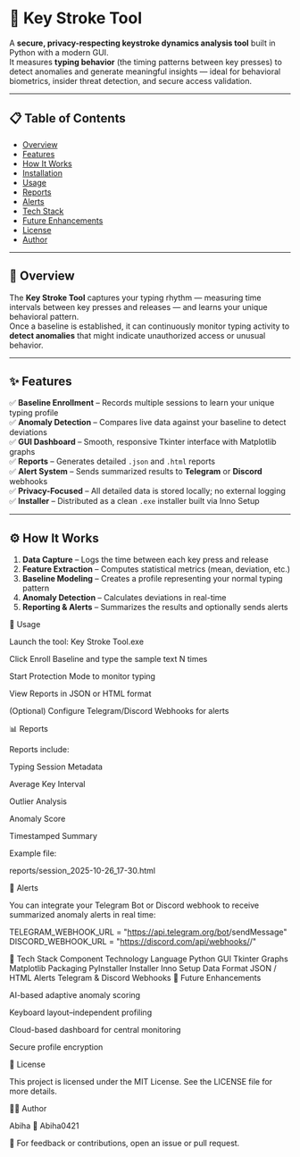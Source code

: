 # 🧠 Key Stroke Tool

A **secure, privacy-respecting keystroke dynamics analysis tool** built in Python with a modern GUI.  
It measures **typing behavior** (the timing patterns between key presses) to detect anomalies and generate meaningful insights — ideal for behavioral biometrics, insider threat detection, and secure access validation.

---

## 📋 Table of Contents
- [Overview](#overview)
- [Features](#features)
- [How It Works](#how-it-works)
- [Installation](#installation)
- [Usage](#usage)
- [Reports](#reports)
- [Alerts](#alerts)
- [Tech Stack](#tech-stack)
- [Future Enhancements](#future-enhancements)
- [License](#license)
- [Author](#author)

---

## 🧩 Overview
The **Key Stroke Tool** captures your typing rhythm — measuring time intervals between key presses and releases — and learns your unique behavioral pattern.  
Once a baseline is established, it can continuously monitor typing activity to **detect anomalies** that might indicate unauthorized access or unusual behavior.

---

## ✨ Features
✅ **Baseline Enrollment** – Records multiple sessions to learn your unique typing profile  
✅ **Anomaly Detection** – Compares live data against your baseline to detect deviations  
✅ **GUI Dashboard** – Smooth, responsive Tkinter interface with Matplotlib graphs  
✅ **Reports** – Generates detailed `.json` and `.html` reports  
✅ **Alert System** – Sends summarized results to **Telegram** or **Discord** webhooks  
✅ **Privacy-Focused** – All detailed data is stored locally; no external logging  
✅ **Installer** – Distributed as a clean `.exe` installer built via Inno Setup  

---

## ⚙️ How It Works
1. **Data Capture** – Logs the time between each key press and release  
2. **Feature Extraction** – Computes statistical metrics (mean, deviation, etc.)  
3. **Baseline Modeling** – Creates a profile representing your normal typing pattern  
4. **Anomaly Detection** – Calculates deviations in real-time  
5. **Reporting & Alerts** – Summarizes the results and optionally sends alerts

🚀 Usage

Launch the tool:
Key Stroke Tool.exe

Click Enroll Baseline and type the sample text N times

Start Protection Mode to monitor typing

View Reports in JSON or HTML format

(Optional) Configure Telegram/Discord Webhooks for alerts

📊 Reports

Reports include:

Typing Session Metadata

Average Key Interval

Outlier Analysis

Anomaly Score

Timestamped Summary

Example file:

reports/session_2025-10-26_17-30.html

🔔 Alerts

You can integrate your Telegram Bot or Discord webhook to receive summarized anomaly alerts in real time:

TELEGRAM_WEBHOOK_URL = "https://api.telegram.org/bot<token>/sendMessage"
DISCORD_WEBHOOK_URL = "https://discord.com/api/webhooks/<id>/<token>"

🧱 Tech Stack
Component	Technology
Language	Python
GUI	Tkinter
Graphs	Matplotlib
Packaging	PyInstaller
Installer	Inno Setup
Data Format	JSON / HTML
Alerts	Telegram & Discord Webhooks
🚧 Future Enhancements

AI-based adaptive anomaly scoring

Keyboard layout–independent profiling

Cloud-based dashboard for central monitoring

Secure profile encryption

📜 License

This project is licensed under the MIT License.
See the LICENSE
 file for more details.

👩‍💻 Author

Abiha
🔗 Abiha0421

💬 For feedback or contributions, open an issue or pull request.
